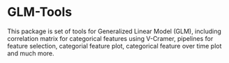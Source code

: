 # GLM-Tools

This package is set of tools for Generalized Linear Model (GLM), including correlation matrix for categorical features using V-Cramer, pipelines for feature selection, categorial feature plot, categorical feature over time plot and much more.

